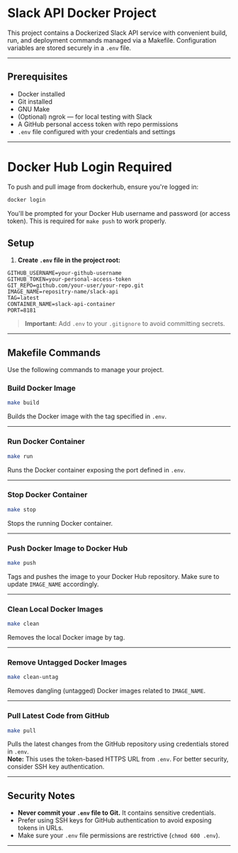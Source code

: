 
# Slack API Docker Project

This project contains a Dockerized Slack API service with convenient build, run, and deployment commands managed via a Makefile. Configuration variables are stored securely in a `.env` file.

---

## Prerequisites

- Docker installed
- Git installed
- GNU Make
- (Optional) ngrok — for local testing with Slack
- A GitHub personal access token with repo permissions
- `.env` file configured with your credentials and settings

---

# Docker Hub Login Required

To push and pull image from dockerhub, ensure you're logged in:

```bash
docker login 
```

You'll be prompted for your Docker Hub username and password (or access token). This is required for `make push` to work properly.


## Setup

1. **Create `.env` file in the project root:**

```env
GITHUB_USERNAME=your-github-username
GITHUB_TOKEN=your-personal-access-token
GIT_REPO=github.com/your-user/your-repo.git
IMAGE_NAME=repositry-name/slack-api
TAG=latest
CONTAINER_NAME=slack-api-container
PORT=8181
```

> **Important:** Add `.env` to your `.gitignore` to avoid committing secrets.

---

## Makefile Commands

Use the following commands to manage your project.

### Build Docker Image

```bash
make build
```

Builds the Docker image with the tag specified in `.env`.

---

### Run Docker Container

```bash
make run
```

Runs the Docker container exposing the port defined in `.env`.

---

### Stop Docker Container

```bash
make stop
```

Stops the running Docker container.

---

### Push Docker Image to Docker Hub

```bash
make push
```

Tags and pushes the image to your Docker Hub repository. Make sure to update `IMAGE_NAME` accordingly.

---

### Clean Local Docker Images

```bash
make clean
```

Removes the local Docker image by tag.

---

### Remove Untagged Docker Images

```bash
make clean-untag
```

Removes dangling (untagged) Docker images related to `IMAGE_NAME`.

---

### Pull Latest Code from GitHub

```bash
make pull
```

Pulls the latest changes from the GitHub repository using credentials stored in `.env`.  
**Note:** This uses the token-based HTTPS URL from `.env`. For better security, consider SSH key authentication.

---

## Security Notes

- **Never commit your `.env` file to Git.** It contains sensitive credentials.
- Prefer using SSH keys for GitHub authentication to avoid exposing tokens in URLs.
- Make sure your `.env` file permissions are restrictive (`chmod 600 .env`).

---
